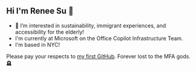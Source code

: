 ## Hi I'm Renee Su 👋

- 👀 I’m interested in sustainability, immigrant experiences, and accessibility for the elderly!
- I'm currently at Microsoft on the Office Copilot Infrastructure Team.
- I'm based in NYC!

Please pay your respects to [my first GitHub](https://github.com/reneesu99). Forever lost to the MFA gods. 🪦
